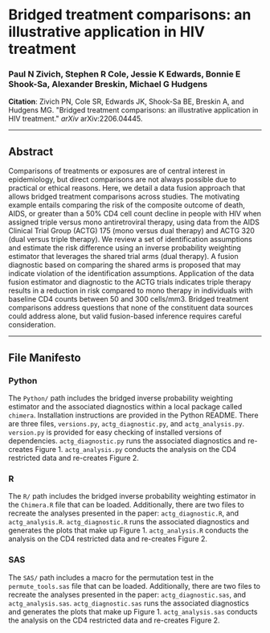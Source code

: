 # Bridged treatment comparisons: an illustrative application in HIV treatment

### Paul N Zivich, Stephen R Cole, Jessie K Edwards, Bonnie E Shook-Sa, Alexander Breskin, Michael G Hudgens

**Citation**: Zivich PN, Cole SR, Edwards JK, Shook-Sa BE, Breskin A, and Hudgens MG. "Bridged treatment comparisons: an
illustrative application in HIV treatment." *arXiv* arXiv:2206.04445.

--------------------------------

## Abstract

Comparisons of treatments or exposures are of central interest in epidemiology, but direct comparisons are not always
possible due to practical or ethical reasons. Here, we detail a data fusion approach that allows bridged treatment
comparisons across studies. The motivating example entails comparing the risk of the composite outcome of death, AIDS,
or greater than a 50% CD4 cell count decline in people with HIV when assigned triple versus mono antiretroviral therapy,
using data from the AIDS Clinical Trial Group (ACTG) 175 (mono versus dual therapy) and ACTG 320 (dual versus triple
therapy). We review a set of identification assumptions and estimate the risk difference using an inverse probability
weighting estimator that leverages the shared trial arms (dual therapy). A fusion diagnostic based on comparing the
shared arms is proposed that may indicate violation of the identification assumptions. Application of the data fusion
estimator and diagnostic to the ACTG trials indicates triple therapy results in a reduction in risk compared to
mono therapy in individuals with baseline CD4 counts between 50 and 300 cells/mm3. Bridged treatment comparisons address
questions that none of the constituent data sources could address alone, but valid fusion-based inference requires
careful consideration.

--------------------------------

## File Manifesto

### Python
The `Python/` path includes the bridged inverse probability weighting estimator and the associated diagnostics within
a local package called `chimera`. Installation instructions are provided in the Python README. There are three files,
`versions.py`, `actg_diagnostic.py`, and `actg_analysis.py`. `version.py` is provided for easy checking of installed
versions of dependencies. `actg_diagnostic.py` runs the associated diagnostics and re-creates Figure 1.
`actg_analysis.py` conducts the analysis on the CD4 restricted data and re-creates Figure 2.

### R
The `R/` path includes the bridged inverse probability weighting estimator in the `Chimera.R` file that can be loaded.
Additionally, there are two files to recreate the analyses presented in the paper: `actg_diagnostic.R`, and
`actg_analysis.R`. `actg_diagnostic.R` runs the associated diagnostics and generates the plots that make up Figure 1.
`actg_analysis.R` conducts the analysis on the CD4 restricted data and re-creates Figure 2.

### SAS
The `SAS/` path includes a macro for the permutation test in the `permute_tools.sas` file that can be loaded.
Additionally, there are two files to recreate the analyses presented in the paper: `actg_diagnostic.sas`, and
`actg_analysis.sas`. `actg_diagnostic.sas` runs the associated diagnostics and generates the plots that make up
Figure 1. `actg_analysis.sas` conducts the analysis on the CD4 restricted data and re-creates Figure 2.
